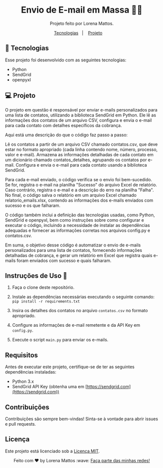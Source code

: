 <h1 align="center"> Envio de E-mail em Massa 👩‍💻 </h1>

<p align="center">
Projeto feito por Lorena Mattos. <br/>
</p>

<p align="center">
   <a href="#-tecnologias">Tecnologias</a>&nbsp;&nbsp;&nbsp;|&nbsp;&nbsp;&nbsp;
  <a href="#-projeto">Projeto</a>&nbsp;&nbsp;&nbsp;&nbsp;&nbsp;&nbsp;
</p>


## 🚀 Tecnologias

Esse projeto foi desenvolvido com as seguintes tecnologias:

- Python
- SendGrid
- openpyxl

## 💻 Projeto

O projeto em questão é responsável por enviar e-mails personalizados para uma lista de contatos, utilizando a biblioteca SendGrid em Python. Ele lê as informações dos contatos de um arquivo CSV, configura e envia o e-mail para cada contato com detalhes específicos da cobrança.

Aqui está uma descrição do que o código faz passo a passo:

Lê os contatos a partir de um arquivo CSV chamado contatos.csv, que deve estar no formato apropriado (cada linha contendo nome, número, processo, valor e e-mail).
Armazena as informações detalhadas de cada contato em um dicionário chamado contatos_detalhes, agrupando os contatos por e-mail.
Configura e envia o e-mail para cada contato usando a biblioteca SendGrid.

Para cada e-mail enviado, o código verifica se o envio foi bem-sucedido. Se for, registra o e-mail na planilha "Sucesso" do arquivo Excel de relatório. Caso contrário, registra o e-mail e a descrição do erro na planilha "Falha".
No final, o código salva o relatório em um arquivo Excel chamado relatorio_emails.xlsx, contendo as informações dos e-mails enviados com sucesso e os que falharam.

O código também inclui a definição das tecnologias usadas, como Python, SendGrid e openpyxl, bem como instruções sobre como configurar e executar o código, incluindo a necessidade de instalar as dependências adequadas e fornecer as informações corretas nos arquivos config.py e contatos.csv.

Em suma, o objetivo desse código é automatizar o envio de e-mails personalizados para uma lista de contatos, fornecendo informações detalhadas de cobrança, e gerar um relatório em Excel que registra quais e-mails foram enviados com sucesso e quais falharam.

## Instruções de Uso 📃

1. Faça o clone deste repositório.
2. Instale as dependências necessárias executando o seguinte comando: `pip install -r requirements.txt`

3. Insira os detalhes dos contatos no arquivo `contatos.csv` no formato apropriado.
4. Configure as informações de e-mail remetente e da API Key em `config.py`.
5. Execute o script `main.py` para enviar os e-mails.


## Requisitos

Antes de executar este projeto, certifique-se de ter as seguintes dependências instaladas:

- Python 3.x
- SendGrid API Key (obtenha uma em [https://sendgrid.com](https://sendgrid.com))

## Contribuições

Contribuições são sempre bem-vindas! Sinta-se à vontade para abrir issues e pull requests.

## Licença

Este projeto está licenciado sob a [Licença MIT](LICENSE).

 
<p align="center">
Feito com ♥ by Lorena Mattos :wave:
<a href="https://lorena-mattos.github.io/links-da-lorena/">Faça parte das minhas redes!</a>
</p> 

